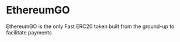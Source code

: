 # EthereumGO
EthereumGO is the only Fast ERC20 token built from the ground-up to facilitate payments
